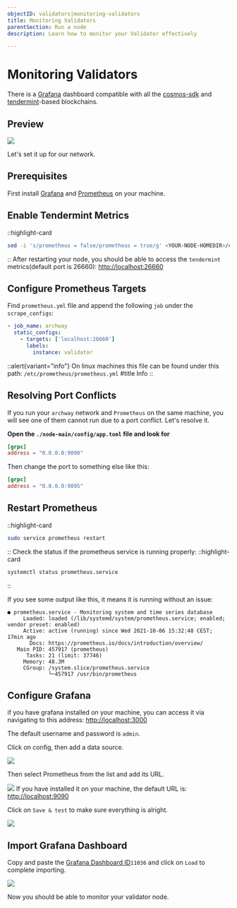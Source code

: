 ```yaml
---
objectID: validators|monitoring-validators
title: Monitoring Validators
parentSection: Run a node
description: Learn how to monitor your Validator effectively

---
```


# Monitoring Validators

There is a <a href="https://grafana.com/" target="_blank" >Grafana</a> dashboard compatible with all the <a href="https://github.com/cosmos/cosmos-sdk" target="_blank" >cosmos-sdk</a> and <a href="https://github.com/tendermint/tendermint" target="_blank" >tendermint</a>-based blockchains.

## Preview

![](/images/docs/cosmos-overview.jpg)

Let's set it up for our network.

## Prerequisites

First install <a href="https://grafana.com/" target="_blank" >Grafana</a> and <a href="https://prometheus.io/" target="_blank" >Prometheus</a> on your machine.

## Enable Tendermint Metrics

::highlight-card

```bash
sed -i 's/prometheus = false/prometheus = true/g' <YOUR-NODE-HOMEDIR>/config/config.toml
```

::
After restarting your node, you should be able to access the `tendermint` metrics(default port is 26660): <http://localhost:26660>

## Configure Prometheus Targets

Find `prometheus.yml` file and append the following `job` under the `scrape_configs`:

```yaml
- job_name: archway
  static_configs:
    - targets: ['localhost:26660']
      labels:
        instance: validator
```

::alert{variant="info"}
On linux machines this file can be found under this path: `/etc/prometheus/prometheus.yml`
#title
Info
::


## Resolving Port Conflicts

If you run your `archway` network and `Prometheus` on the same machine, you will see one of them cannot run due to a port conflict. Let's resolve it.

**Open the `./node-main/config/app.toml` file and look for**

```toml
[grpc]
address = "0.0.0.0:9090"
```

Then change the port to something else like this:

```toml
[grpc]
address = "0.0.0.0:9095"
```

## Restart Prometheus

::highlight-card

```bash
sudo service prometheus restart
```

::
Check the status if the prometheus service is running properly:
::highlight-card

```bash
systemctl status prometheus.service
```

::

If you see some output like this, it means it is running without an issue:

```
● prometheus.service - Monitoring system and time series database
     Loaded: loaded (/lib/systemd/system/prometheus.service; enabled; vendor preset: enabled)
     Active: active (running) since Wed 2021-10-06 15:32:48 CEST; 17min ago
       Docs: https://prometheus.io/docs/introduction/overview/
   Main PID: 457917 (prometheus)
      Tasks: 21 (limit: 37746)
     Memory: 48.3M
     CGroup: /system.slice/prometheus.service
             └─457917 /usr/bin/prometheus
```

## Configure Grafana

if you have grafana installed on your machine, you can access it via navigating to this address: <http://localhost:3000>

The default username and password is `admin`.

Click on config, then add a data source.

![](/images/docs/grafana01.png)

Then select Prometheus from the list and add its URL.

![](/images/docs/grafana02.png)
If you have installed it on your machine, the default URL is: <http://localhost:9090>

Click on `Save & test` to make sure everything is alright.

![](/images/docs/grafana03.png)

## Import Grafana Dashboard

Copy and paste the <a href="https://grafana.com/grafana/dashboards/11036" target="_blank" >Grafana Dashboard ID</a>`11036` and click on `Load` to complete importing.

![](/images/docs/grafana04.png)

Now you should be able to monitor your validator node.
